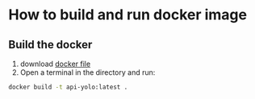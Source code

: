 # How to build and run docker image

## Build the docker
1. download [docker file](https://github.com/Sviatoslav1886/Data_science_2023/blob/main/homework_lesson_34/Docker/Dockerfile)
2. Open a terminal in the directory and run:
  ```bash
docker build -t api-yolo:latest .


